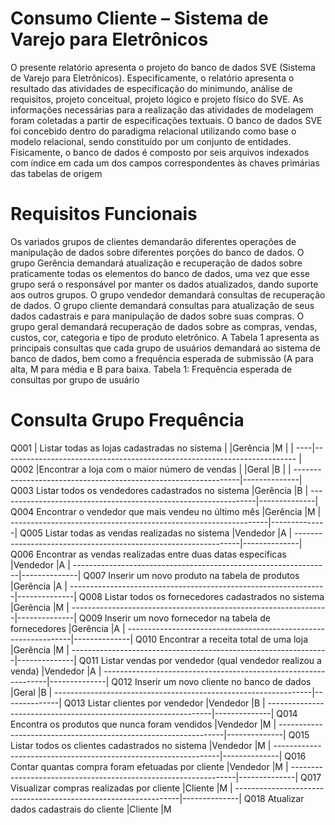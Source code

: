 # Consumo Cliente – Sistema de Varejo para Eletrônicos

O presente relatório apresenta o projeto do banco de dados SVE
(Sistema de Varejo para Eletrônicos). Especificamente, o relatório apresenta o
resultado das atividades de especificação do minimundo, análise de requisitos,
projeto conceitual, projeto lógico e projeto físico do SVE. 
As informações necessárias para a realização das atividades de modelagem foram coletadas a
partir de especificações textuais.
O banco de dados SVE foi concebido dentro do paradigma relacional utilizando como base o modelo relacional, sendo
constituído por um conjunto de entidades. Fisicamente, o banco de dados é composto por seis arquivos indexados com 
índice em cada um dos campos correspondentes às chaves primárias das tabelas de origem

# Requisitos Funcionais
Os variados grupos de clientes demandarão diferentes operações de manipulação de
dados sobre diferentes porções do banco de dados. O grupo Gerência demandará
atualização e recuperação de dados sobre praticamente todas os elementos do banco de
dados, uma vez que esse grupo será o responsável por manter os dados atualizados, dando
suporte aos outros grupos. O grupo vendedor demandará consultas de recuperação de
dados. O grupo cliente demandará consultas para atualização de seus dados cadastrais e
para manipulação de dados sobre suas compras. O grupo geral demandará recuperação de
dados sobre as compras, vendas, custos, cor, categoria e tipo de produto eletrônico. A
Tabela 1 apresenta as principais consultas que cada grupo de usuários demandará ao
sistema de banco de dados, bem como a frequência esperada de submissão (A para alta,
M para média e B para baixa.
Tabela 1: Frequência esperada de consultas por grupo de usuário
# Consulta Grupo Frequência
Q001  | Listar todas as lojas cadastradas no sistema |             |Gerência  |M |
| ----|------------------------------------------------------------------------- |
Q002  |Encontrar a loja com o maior número de vendas  |            |Geral     |B |
| ----------------------------------------------------------------|--------------|
Q003 Listar todos os vendedores cadastrados no sistema            |Gerência  |B
| ----------------------------------------------------------------|--------------|
Q004 Encontrar o vendedor que mais vendeu no último mês           |Gerência  |M
| ----------------------------------------------------------------|--------------|
Q005 Listar todas as vendas realizadas no sistema                 |Vendedor  |A
| ----------------------------------------------------------------|--------------|
Q006 Encontrar as vendas realizadas entre duas datas específicas  |Vendedor  |A
| ----------------------------------------------------------------|--------------|
Q007 Inserir um novo produto na tabela de produtos                |Gerência  |A
| ----------------------------------------------------------------|--------------|
Q008 Listar todos os fornecedores cadastrados no sistema          |Gerência  |M
| ----------------------------------------------------------------|--------------|
Q009 Inserir um novo fornecedor na tabela de fornecedores         |Gerência  |A
| ----------------------------------------------------------------|--------------|
Q010 Encontrar a receita total de uma loja                        |Gerência  |M
| ----------------------------------------------------------------|--------------|
Q011 Listar vendas por vendedor (qual vendedor realizou a venda)  |Vendedor  |A
| ----------------------------------------------------------------|--------------|
Q012 Inserir um novo cliente no banco de dados                    |Geral     |B
| ----------------------------------------------------------------|--------------|
Q013 Listar clientes por vendedor                                 |Vendedor  |B
| ----------------------------------------------------------------|--------------|
Q014 Encontra os produtos que nunca foram vendidos                |Vendedor  |M
| ----------------------------------------------------------------|--------------|
Q015 Listar todos os clientes cadastrados no sistema              |Vendedor  |M
| ----------------------------------------------------------------|--------------|
Q016 Contar quantas compra foram efetuadas por cliente            |Vendedor  |M
| ----------------------------------------------------------------|--------------|
Q017 Visualizar compras realizadas por cliente                    |Cliente   |M
| ----------------------------------------------------------------|--------------|
Q018 Atualizar dados cadastrais do cliente                        |Cliente   |M



